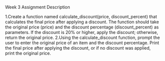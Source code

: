 Week 3 Assignment
Description

1.Create a function named calculate_discount(price, discount_percent) that calculates the final price after applying a discount. The function should take the original price (price) and the discount percentage (discount_percent) as parameters. If the discount is 20% or higher, apply the discount; otherwise, return the original price.
2.Using the calculate_discount function, prompt the user to enter the original price of an item and the discount percentage. Print the final price after applying the discount, or if no discount was applied, print the original price.
